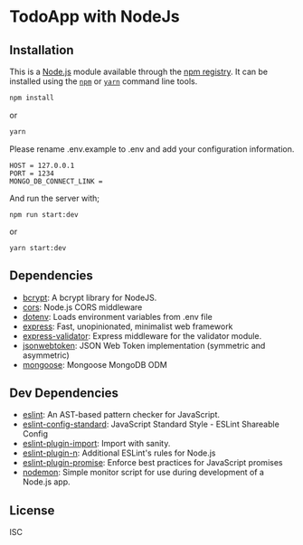 # TodoApp with NodeJs



## Installation

This is a [Node.js](https://nodejs.org/) module available through the 
[npm registry](https://www.npmjs.com/). It can be installed using the 
[`npm`](https://docs.npmjs.com/getting-started/installing-npm-packages-locally)
or 
[`yarn`](https://yarnpkg.com/en/)
command line tools.

```sh
npm install
```
or
```sh
yarn
```

Please rename .env.example to .env and add your configuration information.
```
HOST = 127.0.0.1
PORT = 1234
MONGO_DB_CONNECT_LINK = 
```

And run the server with;

```
npm run start:dev
```
or
```
yarn start:dev
```
## Dependencies

- [bcrypt](https://ghub.io/bcrypt): A bcrypt library for NodeJS.
- [cors](https://ghub.io/cors): Node.js CORS middleware
- [dotenv](https://ghub.io/dotenv): Loads environment variables from .env file
- [express](https://ghub.io/express): Fast, unopinionated, minimalist web framework
- [express-validator](https://ghub.io/express-validator): Express middleware for the validator module.
- [jsonwebtoken](https://ghub.io/jsonwebtoken): JSON Web Token implementation (symmetric and asymmetric)
- [mongoose](https://ghub.io/mongoose): Mongoose MongoDB ODM

## Dev Dependencies

- [eslint](https://ghub.io/eslint): An AST-based pattern checker for JavaScript.
- [eslint-config-standard](https://ghub.io/eslint-config-standard): JavaScript Standard Style - ESLint Shareable Config
- [eslint-plugin-import](https://ghub.io/eslint-plugin-import): Import with sanity.
- [eslint-plugin-n](https://ghub.io/eslint-plugin-n): Additional ESLint&#39;s rules for Node.js
- [eslint-plugin-promise](https://ghub.io/eslint-plugin-promise): Enforce best practices for JavaScript promises
- [nodemon](https://ghub.io/nodemon): Simple monitor script for use during development of a Node.js app.

## License

ISC
